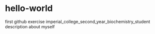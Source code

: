 # hello-world
first github exercise
imperial_college_second_year_biochemistry_student
description about myself
